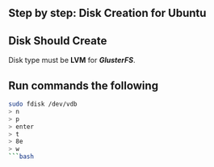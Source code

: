 ## Step by step: Disk Creation for Ubuntu



## Disk Should Create
Disk type must be **LVM** for ***GlusterFS***.



## Run commands the following  
```bash
sudo fdisk /dev/vdb
> n
> p
> enter
> t
> 8e
> w
```bash
